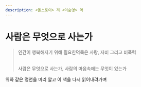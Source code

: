 ```yaml
---
description: <톨스토이> 저 <이순영> 역
---
```


# 사람은 무엇으로 사는가

> 인간이 행복해지기 위해 필요한덕목은 사랑, 자비 그리고 비폭력
>
> \
> 사람은 무엇으로 사는가, 사람의 마음속에는 무엇이 있는가   &#x20;

위와 같은 명언을 미리 알고  이 책을 다시 읽어내려가며     &#x20;

